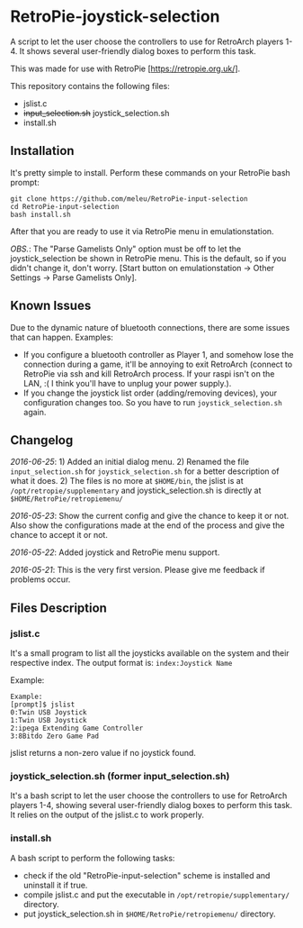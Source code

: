 # RetroPie-joystick-selection
A script to let the user choose the controllers to use for RetroArch players 1-4. It shows several user-friendly dialog boxes to perform this task.

This was made for use with RetroPie [https://retropie.org.uk/].

This repository contains the following files:
- jslist.c
- ~~input_selection.sh~~ joystick_selection.sh
- install.sh


## Installation
It's pretty simple to install. Perform these commands on your RetroPie bash prompt:
```
git clone https://github.com/meleu/RetroPie-input-selection
cd RetroPie-input-selection
bash install.sh
```

After that you are ready to use it via RetroPie menu in emulationstation.

*OBS.*: The "Parse Gamelists Only" option must be off to let the joystick_selection be shown in RetroPie menu. This is the default, so if you didn't change it, don't worry. [Start button on emulationstation -> Other Settings -> Parse Gamelists Only]. 


## Known Issues
Due to the dynamic nature of bluetooth connections, there are some issues that can happen. Examples:
- If you configure a bluetooth controller as Player 1, and somehow lose the connection during a game, it'll be annoying to exit RetroArch (connect to RetroPie via ssh and kill RetroArch process. If your raspi isn't on the LAN, :( I think you'll have to unplug your power supply.).
- If you change the joystick list order (adding/removing devices), your configuration changes too. So you have to run `joystick_selection.sh` again.


## Changelog

*2016-06-25*: 1) Added an initial dialog menu. 2) Renamed the file `input_selection.sh` for `joystick_selection.sh` for a better description of what it does. 2) The files is no more at `$HOME/bin`, the jslist is at `/opt/retropie/supplementary` and joystick_selection.sh is directly at `$HOME/RetroPie/retropiemenu/`

*2016-05-23*: Show the current config and give the chance to keep it or not. Also show the configurations made at the end of the process and give the chance to accept it or not.

*2016-05-22*: Added joystick and RetroPie menu support.

*2016-05-21*: This is the very first version. Please give me feedback if problems occur.


## Files Description
### jslist.c
It's a small program to list all the joysticks available on the system and their respective index. The output format is:
`index:Joystick Name`

Example:
```
Example:
[prompt]$ jslist
0:Twin USB Joystick
1:Twin USB Joystick
2:ipega Extending Game Controller
3:8Bitdo Zero Game Pad
```
jslist returns a non-zero value if no joystick found.


### joystick_selection.sh (former input_selection.sh)
It's a bash script to let the user choose the controllers to use for RetroArch players 1-4, showing several user-friendly dialog boxes to perform this task. It relies on the output of the jslist.c to work properly.


### install.sh
A bash script to perform the following tasks:
- check if the old "RetroPie-input-selection" scheme is installed and uninstall it if true.
- compile jslist.c and put the executable in `/opt/retropie/supplementary/` directory.
- put joystick_selection.sh in `$HOME/RetroPie/retropiemenu/` directory.
